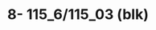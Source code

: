 ---
inv_num: 2022-006
add_credit:
url: 2022-006
title: '8- 115_6/115_03 (blk) '
year: '2022'
display_year: '2022'
medium: UV ink on IKEA LINNMON  table tops
dims: 200 x 120 x 4 cm
pitch:
ps:
live_url:
youtube:
related_code:
subheading:
download:
commission:
layout: things-i-made
---